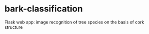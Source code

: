 # bark-classification
Flask web app: image recognition of tree species on the basis of cork structure
